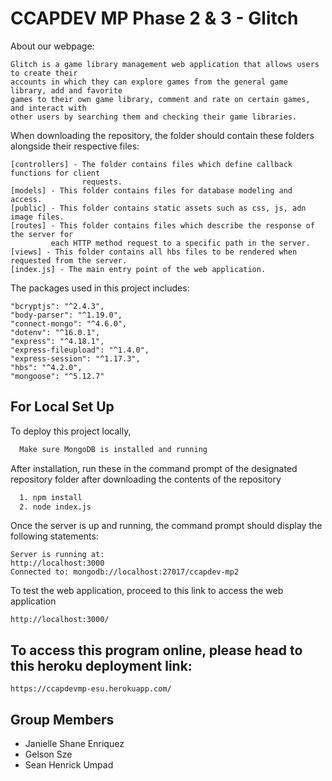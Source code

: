 # CCAPDEV MP Phase 2 & 3 - Glitch
About our webpage:

    Glitch is a game library management web application that allows users to create their 
    accounts in which they can explore games from the general game library, add and favorite
    games to their own game library, comment and rate on certain games, and interact with 
    other users by searching them and checking their game libraries.

When downloading the repository, the folder should contain these folders alongside their respective files:

    
    [controllers] - The folder contains files which define callback functions for client 
                    requests.      
    [models] - This folder contains files for database modeling and access.
    [public] - This folder contains static assets such as css, js, adn image files.
    [routes] - This folder contains files which describe the response of the server for 
             each HTTP method request to a specific path in the server.
    [views] - This folder contains all hbs files to be rendered when requested from the server.
    [index.js] - The main entry point of the web application.

The packages used in this project includes:

    "bcryptjs": "^2.4.3",
    "body-parser": "^1.19.0",
    "connect-mongo": "^4.6.0",
    "dotenv": "^16.0.1",
    "express": "^4.18.1",
    "express-fileupload": "^1.4.0",
    "express-session": "^1.17.3",
    "hbs": "^4.2.0",
    "mongoose": "^5.12.7"

## For Local Set Up

To deploy this project locally,
```bash
  Make sure MongoDB is installed and running
```
After installation, run these in the command prompt of the designated repository folder after downloading the contents of the repository
```bash
  1. npm install
  2. node index.js
```
Once the server is up and running, the command prompt should display the following statements:
```
Server is running at:
http://localhost:3000
Connected to: mongodb://localhost:27017/ccapdev-mp2
```
To test the web application, proceed to this link to access the web application
```
http://localhost:3000/
```
## To access this program online, please head to this heroku deployment link:
```
https://ccapdevmp-esu.herokuapp.com/
```


## Group Members

- Janielle Shane Enriquez
- Gelson  Sze 
- Sean Henrick Umpad 

